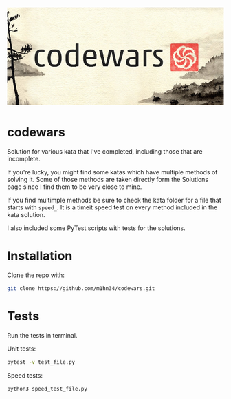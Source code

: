 <h1 align="center"><img src="codewars-logo.jpg"/></h1>

# codewars

Solution for various kata that I've completed,
including those that are incomplete.

If you're lucky, you might find some katas which have multiple methods of solving it. Some of those methods are taken directly form the Solutions page since I find them to be very close to mine.

If you find multimple methods be sure to check the kata folder for a file that starts with ```speed_```. It is a timeit speed test on every method included in the kata solution.

I also included some PyTest scripts with tests for the solutions.

# Installation

Clone the repo with:

```bash
git clone https://github.com/m1hn34/codewars.git
```

# Tests

Run the tests in terminal.

Unit tests:

```bash
pytest -v test_file.py
```

Speed tests:

```bash
python3 speed_test_file.py
```
